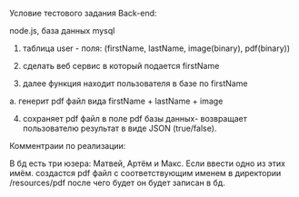 Условие тестового задания Back-end:

node.js, база данных mysql

1. таблица user - поля: (firstName, lastName, image(binary), pdf(binary))

2. сделать веб сервис в который подается firstName

3. далее функция находит пользователя в базе по firstName

a. генерит pdf файл вида firstName + lastName + image

4. сохраняет pdf файл в поле pdf базы данных- возвращает пользователю результат в виде JSON (true/false).

Комментраии по реализации:

В бд есть три юзера: Матвей, Артём и Макс. Если ввести одно из этих имём. создастся pdf файл с соответствующим именем в директории /resources/pdf после чего будет он будет записан в бд.